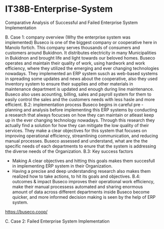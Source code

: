 # IT38B-Enterprise-System

Comparative Analysis of Successful and Failed Enterprise System Implementation

B. Case 1: company overview (Why the enterprise system was implemented)
Buseco is one of the biggest company or cooperative here in Manolo fortich. This company serves thousands of consumers and customers around Bukidnon. It distributes electricity in many Municipalities in Bukidnon and brought life and light towards our beloved homes. Buseco operates and maintain their quality of work, using hardwork and work efficiency, where they utilized the emerging and ever changing technologies nowadays. They implemented an ERP system susch as web-based systems in spreading some updates and news about the cooperative, also they used Inventory system to ensure their supplies and other materials in maintenance department is updated and enough during line maintenance. Buseco also uses acounting, billing, sales and payroll system for them to easily control the sales and the customers needs with less hasle and more efficient.
B.2:  implementation process
Buseco begins in careful pre - planning and analysis before implementing this ERP systems by conducting a research that always focucses on how they can maintain or atleast keep up in the ever changing technology nowadays. Through this research they actually find a solution for how they can mitigate the low quality of their services. They make a clear objectives for this system that focuses on improving operational efficiency, streamlining communication, and reducing manual processes. Buseco assessed and understand, what are the the specific needs of each departments to enure that the system is addressing the diverse needs of the Organization.
B.3: Key success factors
* Making A clear objectives and hitting this goals makes them succesfull in implementing ERP system in their Organization.
* Having a precise and deep understanding research also makes them realized how to take actions, to hit its goals and objectives.
B.4: outcomes & impact
Buseco improves their operational work efficiency, make their manual processess automated and sharing enormous amount of data across different departments inside Buseco become quicker, and more informed decision making is seen by the help of ERP system.

https://buseco.coop/

C. Case 2:  Failed Enterprise System Implementation

